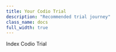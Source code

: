 ```yaml
---
title: Your Codio Trial
description: "Recommended trial journey"
class_name: docs
full_width: true
---
```


Index Codio Trial